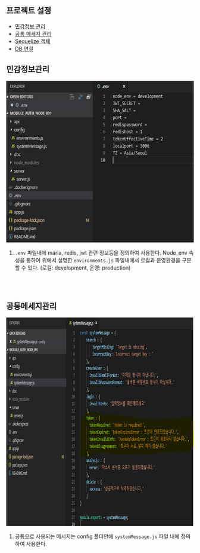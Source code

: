 프로젝트 설정
---------------------------
* [민감정보 관리](#민감정보관리)  
* [공통 메세지 관리](#공통메세지관리)  
* [Sequelize 객체](#models)  
* [DB 연결](#sync-database) 

민감정보관리
 ---------------------------------
 <p float="left">
  <img src="./img/img_003.PNG" width="635" height="432"/>
 </p>
 
 1. `.env` 파일내에 maria, redis, jwt 관련 정보등을 정의하여 사용한다. Node_env 속성을 통하여 위에서 설명한 `environmemts.js` 파일내에서 로컬과 운영환경을 구분 할 수 있다. (로컬: development, 운영: production)
<br/>
<br/>

공통메세지관리
---------------------------------
 <p float="left">
  <img src="./img/img_004.PNG" width="925" height="558"/>  
 </p>
 
 1. 공통으로 사용되는 메시지는 config 폴더안에 `systemMessage.js` 파일 내에 정의하여 사용한다.
<br/>
<br/>

